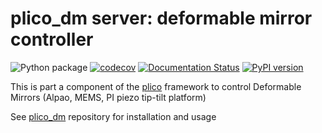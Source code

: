 # plico_dm server: deformable mirror controller 

 ![Python package](https://github.com/ArcetriAdaptiveOptics/plico_dm_server/workflows/Python%20package/badge.svg)
 [![codecov](https://codecov.io/gh/ArcetriAdaptiveOptics/plico_dm_server/branch/main/graph/badge.svg?token=ApWOrs49uw)](https://codecov.io/gh/ArcetriAdaptiveOptics/plico_dm_server)
 [![Documentation Status](https://readthedocs.org/projects/plico_dm_server/badge/?version=latest)](https://plico_dm_server.readthedocs.io/en/latest/?badge=latest)
 [![PyPI version](https://badge.fury.io/py/plico-dm-server.svg)](https://badge.fury.io/py/plico-dm-server)

This is part a component of the [plico][plico] framework to control Deformable Mirrors (Alpao, MEMS, PI piezo tip-tilt platform)

See [plico_dm][plico_dm] repository for installation and usage

[plico]: https://github.com/ArcetriAdaptiveOptics/plico
[plico_dm]: https://github.com/ArcetriAdaptiveOptics/plico_dm

